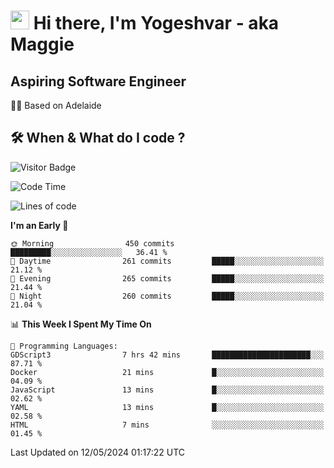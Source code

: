 <h1><img src="https://emojis.slackmojis.com/emojis/images/1531849430/4246/blob-sunglasses.gif?1531849430" width="30"/> Hi there, I'm Yogeshvar - aka Maggie</h1>

## Aspiring Software Engineer
🏂🏻  Based on Adelaide 

## 🛠 When & What do I code ?  

![Visitor Badge](https://visitor-badge.feriirawann.repl.co?username=yogeshvar&repo=yogeshvar&label=Visitors&style=plastic&color=%23457BFF&contentType=svg)

<!--START_SECTION:waka-->
![Code Time](http://img.shields.io/badge/Code%20Time-2%2C896%20hrs%2035%20mins-blue)

![Lines of code](https://img.shields.io/badge/From%20Hello%20World%20I%27ve%20Written-4.2%20million%20lines%20of%20code-blue)

**I'm an Early 🐤** 

```text
🌞 Morning                450 commits         █████████░░░░░░░░░░░░░░░░   36.41 % 
🌆 Daytime                261 commits         █████░░░░░░░░░░░░░░░░░░░░   21.12 % 
🌃 Evening                265 commits         █████░░░░░░░░░░░░░░░░░░░░   21.44 % 
🌙 Night                  260 commits         █████░░░░░░░░░░░░░░░░░░░░   21.04 % 
```


📊 **This Week I Spent My Time On** 

```text
💬 Programming Languages: 
GDScript3                7 hrs 42 mins       ██████████████████████░░░   87.71 % 
Docker                   21 mins             █░░░░░░░░░░░░░░░░░░░░░░░░   04.09 % 
JavaScript               13 mins             █░░░░░░░░░░░░░░░░░░░░░░░░   02.62 % 
YAML                     13 mins             █░░░░░░░░░░░░░░░░░░░░░░░░   02.58 % 
HTML                     7 mins              ░░░░░░░░░░░░░░░░░░░░░░░░░   01.45 % 
```


 Last Updated on 12/05/2024 01:17:22 UTC
<!--END_SECTION:waka-->
